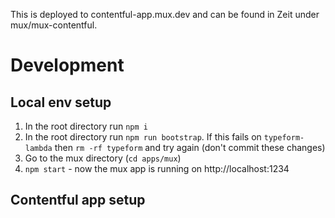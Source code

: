 This is deployed to contentful-app.mux.dev and can be found in Zeit under mux/mux-contentful.

# Development

## Local env setup

1. In the root directory run `npm i`
1. In the root directory run `npm run bootstrap`. If this fails on `typeform-lambda` then `rm -rf typeform` and try again (don't commit these changes)
1. Go to the mux directory (`cd apps/mux`)
1. `npm start` - now the mux app is running on http://localhost:1234

## Contentful app setup


